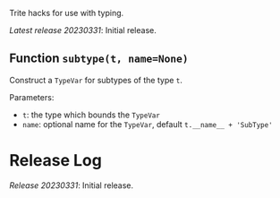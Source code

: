 Trite hacks for use with typing.

*Latest release 20230331*:
Initial release.

## Function `subtype(t, name=None)`

Construct a `TypeVar` for subtypes of the type `t`.

Parameters:
* `t`: the type which bounds the `TypeVar`
* `name`: optional name for the `TypeVar`,
  default `t.__name__ + 'SubType'`

# Release Log



*Release 20230331*:
Initial release.
